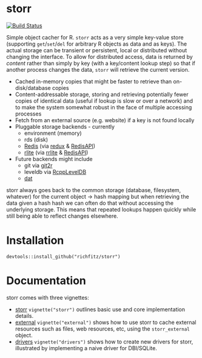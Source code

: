 # storr

[![Build Status](https://travis-ci.org/richfitz/storr.png?branch=master)](https://travis-ci.org/richfitz/storr)

Simple object cacher for R.  `storr` acts as a very simple key-value store (supporting `get`/`set`/`del` for arbitrary R objects as data and as keys).  The actual storage can be transient or persistent, local or distributed without changing the interface.  To allow for distributed access, data is returned by *content* rather than simply by key (with a key/content lookup step) so that if another process changes the data, `storr` will retrieve the current version.

* Cached in-memory copies that might be faster to retrieve than on-disk/database copies
* Content-addressable storage, storing and retrieving potentially fewer copies of identical data (useful if lookup is slow or over a network) and to make the system somewhat robust in the face of multiple accessing processes
* Fetch from an external source (e.g. website) if a key is not found locally
* Pluggable storage backends - currently
  - environment (memory)
  - rds (disk)
  - [Redis](http://redis.io) (via [redux](https://github.com/richfitz/redux) & [RedisAPI](https://github.com/ropensci/RedisAPI))
  - [rlite](https://github.com/seppo0010/rlite) (via [rrlite](https://github.com/ropensci/rrlite) & [RedisAPI](https://github.com/ropensci/RedisAPI))
* Future backends might include
  - git via [git2r](https://github.com/ropensci/git2r)
  - leveldb via [RcppLevelDB](https://github.com/gokceneraslan/rcppleveldb)
  - [dat](http://dat-data.com)

storr always goes back to the common storage (database, filesystem, whatever) for the current object -> hash mapping but when retrieving the data given a hash hash we can often do that without accessing the underlying storage.  This means that repeated lookups happen quickly while still being able to reflect changes elsewhere.

# Installation

```
devtools::install_github("richfitz/storr")
```

# Documentation

storr comes with three vignettes:

* [storr](http://richfitz.github.io/storr/vignettes/storr.html) `vignette("storr")` outlines basic use and core implementation details.
* [external](http://richfitz.github.io/storr/vignettes/external.html) `vignette("external")` shows how to use storr to cache external resources such as files, web resources, etc, using the `storr_external` object.
* [drivers](http://richfitz.github.io/storr/vignettes/drivers.html) `vignette("drivers")` shows how to create new drivers for storr, illustrated by implementing a naive driver for DBI/SQLite.

